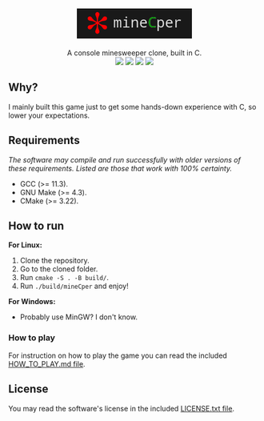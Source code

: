 <p align="center">
  <br>
  <img src="img/mineCper-logo.png" alt="mineCper logo"></img>
  <br>
  <br>
  <span>A console minesweeper clone, built in C.</span>
  <br>
  <img src="https://img.shields.io/badge/C-%2300599C?style=flat&logo=c&logoColor=white"></img>
  <img src="https://img.shields.io/badge/standard-C17-green?style=flat"></img>
  <a target="_blank" href="LICENSE.txt"><img src="https://img.shields.io/badge/license-MIT-blue?style=flat"></img></a>
  <img src="https://img.shields.io/badge/version-1.0.0-important?style=flat"></img>
</p>

## Why?

I mainly built this game just to get some hands-down experience with C, so lower your expectations.

## Requirements

_The software may compile and run successfully with older versions of these requirements. Listed are those that work with 100% certainty._

- GCC (>= 11.3).
- GNU Make (>= 4.3).
- CMake (>= 3.22).


## How to run

**For Linux:**

1. Clone the repository.
2. Go to the cloned folder.
3. Run `cmake -S . -B build/`.
4. Run `./build/mineCper` and enjoy!

**For Windows:**

- Probably use MinGW? I don't know.

### How to play

For instruction on how to play the game you can read the included [HOW_TO_PLAY.md file](HOW_TO_PLAY.md).

## License

You may read the software's license in the included [LICENSE.txt file](LICENSE.txt).

